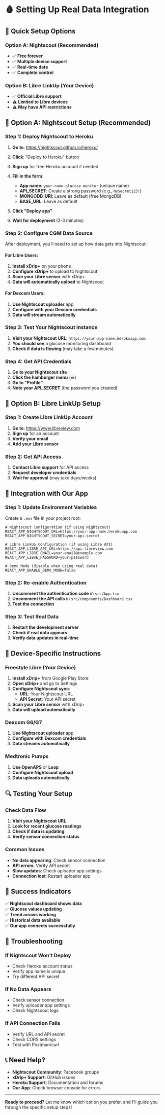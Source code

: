 # 🩸 Setting Up Real Data Integration

## 🎯 **Quick Setup Options**

### **Option A: Nightscout (Recommended)**
- ✅ **Free forever**
- ✅ **Multiple device support**
- ✅ **Real-time data**
- ✅ **Complete control**

### **Option B: Libre LinkUp (Your Device)**
- ✅ **Official Libre support**
- ⚠️ **Limited to Libre devices**
- ⚠️ **May have API restrictions**

## 🚀 **Option A: Nightscout Setup (Recommended)**

### **Step 1: Deploy Nightscout to Heroku**

1. **Go to**: https://nightscout.github.io/heroku/
2. **Click**: "Deploy to Heroku" button
3. **Sign up** for free Heroku account if needed
4. **Fill in the form**:
   - **App name**: `your-name-glucose-monitor` (unique name)
   - **API_SECRET**: Create a strong password (e.g., `MySecret123!`)
   - **MONGODB_URI**: Leave as default (free MongoDB)
   - **BASE_URL**: Leave as default

5. **Click "Deploy app"**
6. **Wait for deployment** (2-3 minutes)

### **Step 2: Configure CGM Data Source**

After deployment, you'll need to set up how data gets into Nightscout:

#### **For Libre Users:**
1. **Install xDrip+** on your phone
2. **Configure xDrip+** to upload to Nightscout
3. **Scan your Libre sensor** with xDrip+
4. **Data will automatically upload** to Nightscout

#### **For Dexcom Users:**
1. **Use Nightscout uploader** app
2. **Configure with your Dexcom credentials**
3. **Data will stream automatically**

### **Step 3: Test Your Nightscout Instance**

1. **Visit your Nightscout URL**: `https://your-app-name.herokuapp.com`
2. **You should see** a glucose monitoring dashboard
3. **Check if data is flowing** (may take a few minutes)

### **Step 4: Get API Credentials**

1. **Go to your Nightscout site**
2. **Click the hamburger menu** (☰)
3. **Go to "Profile"**
4. **Note your API_SECRET** (the password you created)

## 🔧 **Option B: Libre LinkUp Setup**

### **Step 1: Create Libre LinkUp Account**

1. **Go to**: https://www.libreview.com
2. **Sign up** for an account
3. **Verify your email**
4. **Add your Libre sensor**

### **Step 2: Get API Access**

1. **Contact Libre support** for API access
2. **Request developer credentials**
3. **Wait for approval** (may take days/weeks)

## 🎯 **Integration with Our App**

### **Step 1: Update Environment Variables**

Create a `.env` file in your project root:

```env
# Nightscout Configuration (if using Nightscout)
REACT_APP_NIGHTSCOUT_URL=https://your-app-name.herokuapp.com
REACT_APP_NIGHTSCOUT_SECRET=your-api-secret

# Libre LinkUp Configuration (if using Libre API)
REACT_APP_LIBRE_API_URL=https://api.libreview.com
REACT_APP_LIBRE_EMAIL=your-email@example.com
REACT_APP_LIBRE_PASSWORD=your-password

# Demo Mode (disable when using real data)
REACT_APP_ENABLE_DEMO_MODE=false
```

### **Step 2: Re-enable Authentication**

1. **Uncomment the authentication code** in `src/App.tsx`
2. **Uncomment the API calls** in `src/components/Dashboard.tsx`
3. **Test the connection**

### **Step 3: Test Real Data**

1. **Restart the development server**
2. **Check if real data appears**
3. **Verify data updates in real-time**

## 📱 **Device-Specific Instructions**

### **Freestyle Libre (Your Device)**

1. **Install xDrip+** from Google Play Store
2. **Open xDrip+** and go to Settings
3. **Configure Nightscout sync**:
   - **URL**: Your Nightscout URL
   - **API Secret**: Your API secret
4. **Scan your Libre sensor** with xDrip+
5. **Data will upload automatically**

### **Dexcom G6/G7**

1. **Use Nightscout uploader** app
2. **Configure with Dexcom credentials**
3. **Data streams automatically**

### **Medtronic Pumps**

1. **Use OpenAPS** or **Loop**
2. **Configure Nightscout upload**
3. **Data uploads automatically**

## 🔍 **Testing Your Setup**

### **Check Data Flow**

1. **Visit your Nightscout URL**
2. **Look for recent glucose readings**
3. **Check if data is updating**
4. **Verify sensor connection status**

### **Common Issues**

- **No data appearing**: Check sensor connection
- **API errors**: Verify API secret
- **Slow updates**: Check uploader app settings
- **Connection lost**: Restart uploader app

## 🎉 **Success Indicators**

✅ **Nightscout dashboard shows data**  
✅ **Glucose values updating**  
✅ **Trend arrows working**  
✅ **Historical data available**  
✅ **Our app connects successfully**  

## 🚨 **Troubleshooting**

### **If Nightscout Won't Deploy**
- Check Heroku account status
- Verify app name is unique
- Try different API secret

### **If No Data Appears**
- Check sensor connection
- Verify uploader app settings
- Check Nightscout logs

### **If API Connection Fails**
- Verify URL and API secret
- Check CORS settings
- Test with Postman/curl

## 📞 **Need Help?**

- **Nightscout Community**: Facebook groups
- **xDrip+ Support**: GitHub issues
- **Heroku Support**: Documentation and forums
- **Our App**: Check browser console for errors

---

**Ready to proceed?** Let me know which option you prefer, and I'll guide you through the specific setup steps!
